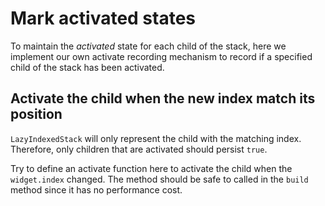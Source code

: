# Mark activated states

To maintain the _activated_ state for each child of the stack,
here we implement our own activate recording mechanism
to record if a specified child of the stack has been activated.

## Activate the child when the new index match its position

`LazyIndexedStack` will only represent the child with the matching index.
Therefore, only children that are activated should persist `true`.

Try to define an activate function here to activate the child
when the `widget.index` changed.
The method should be safe to called in the `build` method
since it has no performance cost.
